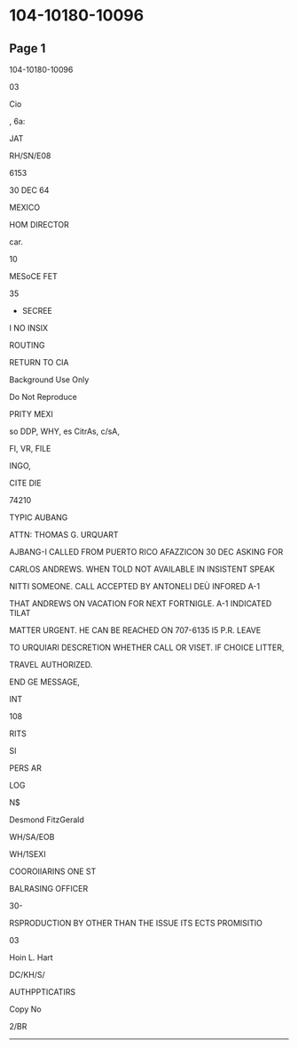 # 104-10180-10096

## Page 1

104-10180-10096

03

Cio

, 6a:

JAT

RH/SN/E08

6153

30 DEC 64

MEXICO

HOM DIRECTOR

car.

10

MESoCE FET

35

- SECREE

I NO INSIX

ROUTING

RETURN TO CIA

Background Use Only

Do Not Reproduce

PRITY MEXI

so DDP, WHY, es CitrAs, c/sA,

FI, VR, FILE

INGO,

CITE DIE

74210

TYPIC AUBANG

ATTN: THOMAS G. URQUART

AJBANG-I CALLED FROM PUERTO RICO AFAZZICON 30 DEC ASKING FOR

CARLOS ANDREWS. WHEN TOLD NOT AVAILABLE IN INSISTENT SPEAK

NITTI SOMEONE. CALL ACCEPTED BY ANTONELI DEÙ INFORED A-1

THAT ANDREWS ON VACATION FOR NEXT FORTNIGLE. A-1 INDICATED TILAT

MATTER URGENT. HE CAN BE REACHED ON 707-6135 I5 P.R. LEAVE

TO URQUIARI DESCRETION WHETHER CALL OR VISET. IF CHOICE LITTER,

TRAVEL AUTHORIZED.

END GE MESSAGE,

INT

108

RITS

SI

PERS AR

LOG

N$

Desmond FitzGerald

WH/SA/EOB

WH/1SEXI

COOROIIARINS ONE ST

BALRASING OFFICER

30-

RSPRODUCTION BY OTHER THAN THE ISSUE ITS ECTS PROMISITIO

03

Hoin L. Hart

DC/KH/S/

AUTHPPTICATIRS

Copy No

2/BR

---

